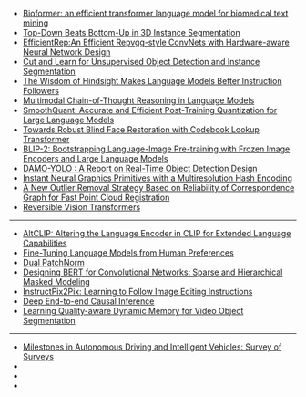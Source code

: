 - [Bioformer: an efficient transformer language model for biomedical text mining](https://arxiv.org/ftp/arxiv/papers/2302/2302.01588.pdf)
- [Top-Down Beats Bottom-Up in 3D Instance Segmentation](https://arxiv.org/pdf/2302.02871v1.pdf)
- [EfficientRep:An Efficient Repvgg-style ConvNets with Hardware-aware Neural Network Design](https://arxiv.org/pdf/2302.00386v1.pdf)
- [Cut and Learn for Unsupervised Object Detection and Instance Segmentation](https://arxiv.org/pdf/2301.11320v1.pdf)
- [The Wisdom of Hindsight Makes Language Models Better Instruction Followers](https://arxiv.org/pdf/2302.05206v1.pdf)
- [Multimodal Chain-of-Thought Reasoning in Language Models](https://arxiv.org/pdf/2302.00923v2.pdf)
- [SmoothQuant: Accurate and Efficient Post-Training Quantization for Large Language Models](https://arxiv.org/pdf/2211.10438v3.pdf)
- [Towards Robust Blind Face Restoration with Codebook Lookup Transformer](https://arxiv.org/pdf/2206.11253v2.pdf)
- [BLIP-2: Bootstrapping Language-Image Pre-training with Frozen Image Encoders and Large Language Models](https://arxiv.org/pdf/2301.12597v1.pdf)
- [DAMO-YOLO : A Report on Real-Time Object Detection Design](https://arxiv.org/pdf/2211.15444v2.pdf)
- [Instant Neural Graphics Primitives with a Multiresolution Hash Encoding](https://arxiv.org/pdf/2201.05989v2.pdf)
- [A New Outlier Removal Strategy Based on Reliability of Correspondence Graph for Fast Point Cloud Registration](https://arxiv.org/pdf/2205.07404v1.pdf)
- [Reversible Vision Transformers](https://arxiv.org/pdf/2302.04869v1.pdf)

-------------

- [AltCLIP: Altering the Language Encoder in CLIP for Extended Language Capabilities](https://arxiv.org/abs/2211.06679)
- [Fine-Tuning Language Models from Human Preferences](https://arxiv.org/abs/1909.08593)
- [Dual PatchNorm](https://arxiv.org/abs/2302.01327)
- [Designing BERT for Convolutional Networks: Sparse and Hierarchical Masked Modeling]()
- [InstructPix2Pix: Learning to Follow Image Editing Instructions]()
- [Deep End-to-end Causal Inference]()
- [Learning Quality-aware Dynamic Memory for Video Object Segmentation]()

--------------------
- [Milestones in Autonomous Driving and Intelligent Vehicles: Survey of Surveys](http://arxiv.org/abs/2303.17220)
- []()
- []()
- []()
